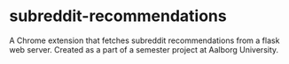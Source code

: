 # subreddit-recommendations
A Chrome extension that fetches subreddit recommendations from a flask web server. Created as a part of a semester project at Aalborg University.
